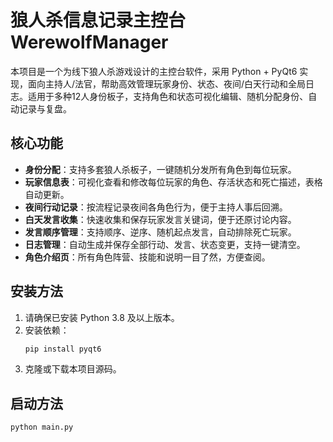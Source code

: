 # 狼人杀信息记录主控台 WerewolfManager

本项目是一个为线下狼人杀游戏设计的主控台软件，采用 Python + PyQt6 实现，面向主持人/法官，帮助高效管理玩家身份、状态、夜间/白天行动和全局日志。适用于多种12人身份板子，支持角色和状态可视化编辑、随机分配身份、自动记录与复盘。

## 核心功能

- **身份分配**：支持多套狼人杀板子，一键随机分发所有角色到每位玩家。
- **玩家信息表**：可视化查看和修改每位玩家的角色、存活状态和死亡描述，表格自动更新。
- **夜间行动记录**：按流程记录夜间各角色行为，便于主持人事后回溯。
- **白天发言收集**：快速收集和保存玩家发言关键词，便于还原讨论内容。
- **发言顺序管理**：支持顺序、逆序、随机起点发言，自动排除死亡玩家。
- **日志管理**：自动生成并保存全部行动、发言、状态变更，支持一键清空。
- **角色介绍页**：所有角色阵营、技能和说明一目了然，方便查阅。

## 安装方法

1. 请确保已安装 Python 3.8 及以上版本。
2. 安装依赖：
    ```bash
    pip install pyqt6
    ```
3. 克隆或下载本项目源码。

## 启动方法

```bash
python main.py

